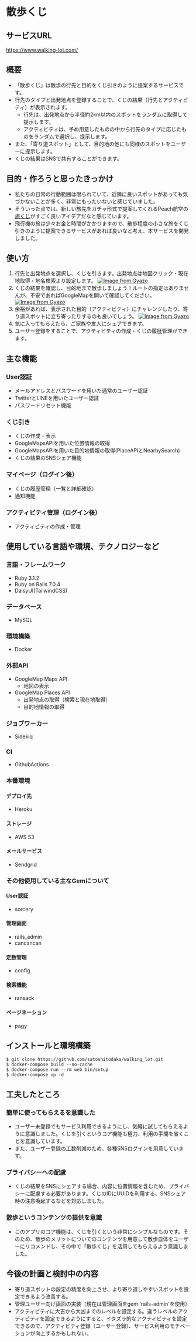 # 散歩くじ
## サービスURL
https://www.walking-lot.com/

## 概要
- 「散歩くじ」は散歩の行先と目的をくじ引きのように提案するサービスです。
- 行先のタイプと出発地点を登録することで、くじの結果（行先とアクティビティ）が表示されます。
  - 行先は、出発地点から半径約2km以内のスポットをランダムに取得して提示します。
  - アクティビティは、予め用意したものの中から行先のタイプに応じたものをランダムで選択し、提示します。
- また、「寄り道スポット」として、目的地の他にも同様のスポットをユーザーに提示します。
- くじの結果はSNSで共有することができます。

## 目的・作ろうと思ったきっかけ
- 私たちの日常の行動範囲は限られていて、近隣に良いスポットがあっても気づかないことが多く、非常にもったいないと感じていました。
- そういった点では、新しい旅先をガチャ形式で提案してくれるPeach航空の[旅くじ](https://www.flypeach.com/campaign/shakelabo/tabikuji/)がすごく良いアイデアだなと感じています。
- 飛行機の旅は少々お金と時間がかかりますので、散歩程度の小さな旅をくじ引きのように提案できるサービスがあれば良いなと考え、本サービスを開発しました。

## 使い方
1. 行先と出発地点を選択し、くじを引きます。出発地点は地図クリック・現在地取得・地名検索より設定します。
[![Image from Gyazo](https://i.gyazo.com/36a6dab420a469b5a814fa9e45f71613.png)](https://gyazo.com/36a6dab420a469b5a814fa9e45f71613)
2. くじの結果を確認し、目的地まで散歩しましょう！ルートの指定はありませんが、不安であればGoogleMapを開いて確認してください。
[![Image from Gyazo](https://i.gyazo.com/4da2b58172be56597f234bded8872f69.png)](https://gyazo.com/4da2b58172be56597f234bded8872f69)
4. 余裕があれば、表示された目的（アクティビティ）にチャレンジしたり、寄り道スポットに立ち寄ったりするのも良いでしょう。
[![Image from Gyazo](https://i.gyazo.com/fffc99108d5d39e74aece5ae298f5daf.png)](https://gyazo.com/fffc99108d5d39e74aece5ae298f5daf)
5. 気に入ってもらえたら、ご家族や友人にシェアできます。
6. ユーザー登録をすることで、アクティビティの作成・くじの履歴管理ができます。

## 主な機能
### User認証
- メールアドレスとパスワードを用いた通常のユーザー認証
- TwitterとLINEを用いたユーザー認証
- パスワードリセット機能
### くじ引き
- くじの作成・表示
- GoogleMapsAPIを用いた位置情報の取得
- GoogleMapsAPIを用いた目的地情報の取得(PlaceAPIとNearbySearch)
- くじの結果のSNSシェア機能
### マイページ（ログイン後）
- くじの履歴管理（一覧と詳細確認）
- 通知機能
### アクティビティ管理（ログイン後）
- アクティビティの作成・管理

## 使用している言語や環境、テクノロジーなど
### 言語・フレームワーク
- Ruby 3.1.2
- Ruby on Rails 7.0.4
- DaisyUI(TailwindCSS)
### データベース
- MySQL
### 環境構築
- Docker
### 外部API
- GoogleMap Maps API
  - 地図の表示
- GoogleMap Places API
  - 出発地点の取得（検索と現在地取得）
  - 目的地情報の取得
### ジョブワーカー
- Sidekiq
### CI
- GithubActions
### 本番環境
#### デプロイ先
 - Heroku
#### ストレージ
- AWS S3
#### メールサービス
- Sendgrid
### その他使用している主なGemについて
#### User認証
- sorcery
#### 管理画面
- rails_admin
- cancancan
#### 定数管理
- config
#### 検索機能
- ransack
#### ページネーション
- pagy

## インストールと環境構築
```
$ git clone https://github.com/satoshitodaka/walking_lot.git
$ docker-compose build --no-cache
$ docker-compose run --rm web bin/setup
$ docker-compose up -d
```
## 工夫したところ
### 簡単に使ってもらえるを意識した
- ユーザー未登録でもサービス利用できるようにし、気軽に試してもらえるように意識しました。くじを引くというコア機能も極力、利用の手間を省くことを意識しています。
- また、ユーザー登録の工数削減のため、各種SNSログインを用意しています。
### プライバシーへの配慮
- くじの結果をSNSにシェアする場合、内容に位置情報を含むため、プライバシーに配慮する必要があります。くじのIDにUUIDを利用する、SNSシェア時の注意喚起するなどを対応しました。
### 散歩というコンテンツの提供を意識
- このアプリのコア機能は、くじを引くという非常にシンプルなものです。そのため、散歩のメリットについてのコンテンツを用意して散歩自体をユーザーにリコメンドし、その中で「散歩くじ」を活用してもらえるよう意識しました。

## 今後の計画と検討中の内容
- 寄り道スポットの設定の精度を向上させ、より寄り道しやすいスポットを設定できるよう改善する。
- 管理ユーザー向け画面の実装（現在は管理画面をgem 'rails-admin'を使用）
- アクティビティに大吉から大凶までのレベルを設定する。違うレベルのアクティビティを設定できるようにすると、イタズラ的なアクティビティを設定できるので、アクティビティ登録（ユーザー登録）、サービス利用のモチベーションが向上するかもしれない。

